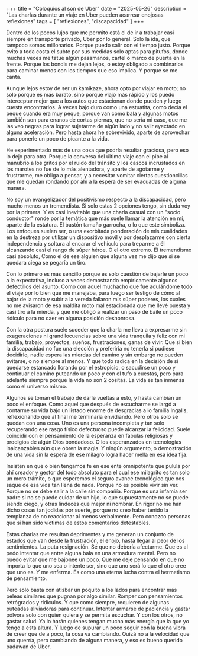+++
title = "Coloquios al son de Uber"
date = "2025-05-26"
description = "Las charlas durante un viaje en Uber pueden acarrear enojosas reflexiones"
tags = [
    "reflexiones",
    "discapacidad"
]
+++

Dentro de los pocos lujos que me permito está el de ir a trabajar casi siempre en transporte privado, Uber por lo general. Solo la ida, que tampoco somos millonarios. Porque puedo salir con el tiempo justo. Porque evito a toda costa el subte por sus medidas solo aptas para pitufos, donde muchas veces me tatué algún pasamanos, cartel o marco de puerta en la frente. Porque los bondis me dejan lejos, o estoy obligado a combinarlos para caminar menos con los tiempos que eso implica. Y porque se me canta.

Aunque lejos estoy de ser un kamikaze, ahora opto por viajar en moto; no solo porque es más barato, sino porque viajo más rápido y los puedo interceptar mejor que a los autos que estacionan donde pueden y luego cuesta encontrarlos. A veces bajo duro como una estuatita, como decía el peque cuando era muy peque, porque van como bala y algunas motos también son para enanos de cortas piernas, que no sería mi caso, que me las veo negras para lograr sujetarme de algún lado y no salir eyectado en alguna aceleración. Pero hasta ahora he sobrevivido, aparte de aprovechar para ponerle un poco de picante a la vida.

He experimentado más de una cosa que podría resultar graciosa, pero eso lo dejo para otra. Porque la conversa del último viaje con el pibe al manubrio a los gritos por el ruido del tránsito y los cascos incrustados en los marotes no fue de lo más alentadora, y aparte de agotarme y frustrarme, me obliga a pensar, y a necesitar vomitar ciertas cuestioncillas que me quedan rondando por ahí a la espera de ser evacuadas de alguna manera.

No soy un evangelizador del positivismo respecto a la discapacidad, pero mucho menos un tremendista. Si solo estas 2 opciones tengo, sin duda voy por la primera. Y es casi inevitable que una charla casual con un "socio conductor" ronde por la temática que más suele llamar la atención en mí, aparte de la estatura. El bastón tamaño garrocha, o lo que este simboliza. 
Los enfoques suelen ser, o una exorbitada ponderación de mis cualidades en la destreza  por utilizar un dispositivo móvil y por desplazarme con cierta independencia y soltura al encarar el vehículo para treparme a él alcanzando casi el rango de súper héroe. O el otro extremo. El tremendismo casi absoluto, Como el de ese alguien que alguna vez me dijo que si se quedara ciega se pegaría un tiro.

Con lo primero es más sencillo porque es solo cuestión de bajarle un poco a la expectativa, incluso a veces demostrando empíricamente algunos defectillos del asunto. Como con aquel muchacho que fue adulándome todo el viaje por lo bien que me manejaba, para luego ser testigo de cómo al bajar de la moto y subir a la vereda fallaron mis súper poderes, los cuales no me avisaron de esa maldita moto mal estacionada que me llevé puesta y casi tiro a la mierda, y que me obligó a realizar un paso de baile un poco ridículo para no caer en alguna posición deshonrosa.

Con la otra postura suele suceder que la charla me lleva a expresarme sin exageraciones ni grandilocuencias sobre una vida tranquila y feliz con mi familia, trabajo, proyectos, sueños, frustraciones, ganas de vivir. Que si bien la discapacidad no fue una elección y preferiría no tenerla si pudiese decidirlo, nadie espera las mierdas del camino y sin embargo no pueden evitarse, o no siempre al menos. Y que todo radica en la decisión de si quedarse estancado llorando por el estropicio, o sacudirse un poco y continuar el camino puteando un poco y con el tufo a cuestas, pero para adelante siempre porque la vida no son 2 cositas. La vida es tan inmensa como el universo mismo.

Algunos se toman el trabajo de darle vueltas a esto, y hasta cambian un poco el enfoque. Como aquel que después de escucharme se largó a contarme su vida bajo un listado enorme de desgracias a lo familia Ingalls, reflexionando que al final me terminaría envidiando. Pero otros solo se quedan con una cosa. Uno es una persona incompleta y tan solo recuperando ese rasgo físico defectuoso puede alcanzar la felicidad. Suele coincidir con el pensamiento de la esperanza en fábulas religiosas y prodigios de algún Dios bondadoso. O los esperanzados en tecnologías inalcanzables aún que obren la magia. Y ningún argumento, o demostración de una vida sin la espera de ese milagro logra hacer mella en esa idea fija.

Insisten en que o bien tengamos fe en ese ente omnipotente que pulula por ahí creador y gestor del todo absoluto para el cual ese milagrito es tan solo un mero trámite, o que esperemos el seguro avance tecnológico que nos saque de esa vida tan llena de nada. Porque no es posible vivir sin ver. Porque no se debe salir a la calle sin compañía. Porque es una infamia ser padre si no se puede cuidar de un hijo, lo que supuestamente no se puede siendo ciego, y otras lindeces que mejor ni nombrar. En rigor no me han dicho cosas tan jodidas por suerte, porque no creo haber tenido la templanza de no reaccionar al menos verbalmente. Pero conozco personas que sí han sido víctimas de estos comentarios detestables.

Estas charlas me resultan deprimentes y me generan un conjunto de estados que van desde la frustración, el enojo, hasta llegar al peor de los sentimientos. La puta resignación. Sé que no debería afectarme. Que es al pedo intentar que entre alguna bala en una armadura mental. Pero no puedo evitar que me bajonee un poco. Que me deje pensando en que no importa lo que uno sea o intente ser, sino que uno será lo que el otro cree que uno es. Y me enferma. Es como una eterna lucha contra el hermetismo de pensamiento.

Pero solo basta con atisbar un poquito a los lados para encontrar más peleas similares que pugnan por algo similar. Romper con pensamientos retrógrados y ridículos. Y que como siempre, requieren de algunas puteadas aliviadoras para continuar. Intentar armarse de paciencia y gastar pólvora solo con quien quiera y se permita escuchar. Y con los otros, no gastar salud. Ya lo harán quienes tengan mucha más energía que la que yo tengo a esta altura. Y luego de supurar un poco seguir con la buena vibra de creer que de a poco, la cosa va cambiando. Quizá no a la velocidad que uno querría, pero cambiando de alguna manera, y eso es bueno querido padawan de Uber.
